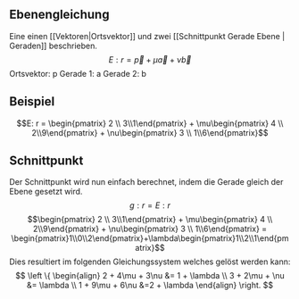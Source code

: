 ## Ebenengleichung
Eine einen [[Vektoren|Ortsvektor]] und zwei [[Schnittpunkt Gerade Ebene | Geraden]] beschrieben.
$$E: r = \vec{p} + \mu\vec{a} + \nu\vec{b}$$
Ortsvektor: p
Gerade 1: a
Gerade 2: b
## Beispiel
$$E: r = \begin{pmatrix} 2 \\ 3\\1\end{pmatrix} + \mu\begin{pmatrix} 4 \\ 2\\9\end{pmatrix} + \nu\begin{pmatrix} 3 \\ 1\\6\end{pmatrix}$$
## Schnittpunkt
Der Schnittpunkt wird nun einfach berechnet, indem die Gerade gleich der Ebene gesetzt wird.
 $$g:r = E:r$$
 $$\begin{pmatrix} 2 \\ 3\\1\end{pmatrix} + \mu\begin{pmatrix} 4 \\ 2\\9\end{pmatrix} + \nu\begin{pmatrix} 3 \\ 1\\6\end{pmatrix} = \begin{pmatrix}1\\0\\2\end{pmatrix}+\lambda\begin{pmatrix}1\\2\\1\end{pmatrix}$$
  Dies resultiert im folgenden Gleichungssystem welches gelöst werden kann:
  $$ \left \{ 
	\begin{align} 
	2 + 4\mu + 3\nu &= 1 + \lambda \\ 
	3 + 2\mu + \nu &= \lambda \\
	1 + 9\mu + 6\nu &=2 + \lambda
	\end{align} 
\right. $$